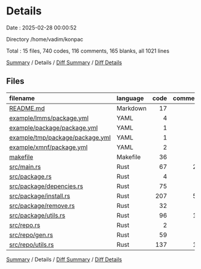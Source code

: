 # Details

Date : 2025-02-28 00:00:52

Directory /home/vadim/konpac

Total : 15 files,  740 codes, 116 comments, 165 blanks, all 1021 lines

[Summary](results.md) / Details / [Diff Summary](diff.md) / [Diff Details](diff-details.md)

## Files
| filename | language | code | comment | blank | total |
| :--- | :--- | ---: | ---: | ---: | ---: |
| [README.md](/README.md) | Markdown | 17 | 0 | 2 | 19 |
| [example/lmms/package.yml](/example/lmms/package.yml) | YAML | 4 | 0 | 0 | 4 |
| [example/package/package.yml](/example/package/package.yml) | YAML | 1 | 0 | 1 | 2 |
| [example/tmp/package/package.yml](/example/tmp/package/package.yml) | YAML | 1 | 0 | 1 | 2 |
| [example/xmnf/package.yml](/example/xmnf/package.yml) | YAML | 2 | 0 | 1 | 3 |
| [makefile](/makefile) | Makefile | 36 | 1 | 7 | 44 |
| [src/main.rs](/src/main.rs) | Rust | 67 | 26 | 9 | 102 |
| [src/package.rs](/src/package.rs) | Rust | 4 | 0 | 0 | 4 |
| [src/package/depencies.rs](/src/package/depencies.rs) | Rust | 75 | 9 | 15 | 99 |
| [src/package/install.rs](/src/package/install.rs) | Rust | 207 | 50 | 50 | 307 |
| [src/package/remove.rs](/src/package/remove.rs) | Rust | 32 | 4 | 9 | 45 |
| [src/package/utils.rs](/src/package/utils.rs) | Rust | 96 | 12 | 25 | 133 |
| [src/repo.rs](/src/repo.rs) | Rust | 2 | 0 | 0 | 2 |
| [src/repo/gen.rs](/src/repo/gen.rs) | Rust | 59 | 0 | 9 | 68 |
| [src/repo/utils.rs](/src/repo/utils.rs) | Rust | 137 | 14 | 36 | 187 |

[Summary](results.md) / Details / [Diff Summary](diff.md) / [Diff Details](diff-details.md)